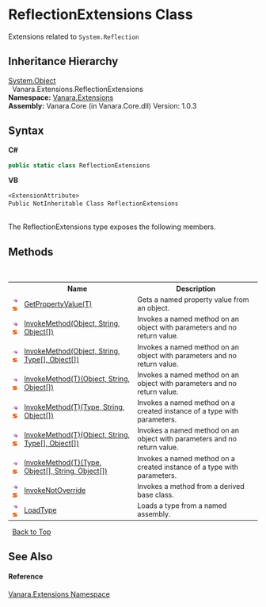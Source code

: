 # ReflectionExtensions Class
 

Extensions related to `System.Reflection`


## Inheritance Hierarchy
<a href="http://msdn2.microsoft.com/en-us/library/e5kfa45b" target="_blank">System.Object</a><br />&nbsp;&nbsp;Vanara.Extensions.ReflectionExtensions<br />
**Namespace:**&nbsp;<a href="9abe54ff-18ce-e333-beed-30e855655381">Vanara.Extensions</a><br />**Assembly:**&nbsp;Vanara.Core (in Vanara.Core.dll) Version: 1.0.3

## Syntax

**C#**<br />
``` C#
public static class ReflectionExtensions
```

**VB**<br />
``` VB
<ExtensionAttribute>
Public NotInheritable Class ReflectionExtensions
```

<br />
The ReflectionExtensions type exposes the following members.


## Methods
&nbsp;<table><tr><th></th><th>Name</th><th>Description</th></tr><tr><td>![Public method](media/pubmethod.gif "Public method")![Static member](media/static.gif "Static member")</td><td><a href="609b1449-9696-245e-03a2-e22beb84efe1">GetPropertyValue(T)</a></td><td>
Gets a named property value from an object.</td></tr><tr><td>![Public method](media/pubmethod.gif "Public method")![Static member](media/static.gif "Static member")</td><td><a href="cc997716-244b-d4f1-e26d-139cc82ce6b0">InvokeMethod(Object, String, Object[])</a></td><td>
Invokes a named method on an object with parameters and no return value.</td></tr><tr><td>![Public method](media/pubmethod.gif "Public method")![Static member](media/static.gif "Static member")</td><td><a href="35c20259-aa16-9a35-254f-8bf630272463">InvokeMethod(Object, String, Type[], Object[])</a></td><td>
Invokes a named method on an object with parameters and no return value.</td></tr><tr><td>![Public method](media/pubmethod.gif "Public method")![Static member](media/static.gif "Static member")</td><td><a href="39c67efc-5f5d-9e71-64bc-8e89b4589f75">InvokeMethod(T)(Object, String, Object[])</a></td><td>
Invokes a named method on an object with parameters and no return value.</td></tr><tr><td>![Public method](media/pubmethod.gif "Public method")![Static member](media/static.gif "Static member")</td><td><a href="65d5bfbd-233b-2617-8dac-f152b78c847b">InvokeMethod(T)(Type, String, Object[])</a></td><td>
Invokes a named method on a created instance of a type with parameters.</td></tr><tr><td>![Public method](media/pubmethod.gif "Public method")![Static member](media/static.gif "Static member")</td><td><a href="4a4da18e-d1a2-3a1f-28b0-10fb9f9646e6">InvokeMethod(T)(Object, String, Type[], Object[])</a></td><td>
Invokes a named method on an object with parameters and no return value.</td></tr><tr><td>![Public method](media/pubmethod.gif "Public method")![Static member](media/static.gif "Static member")</td><td><a href="36b357a6-7706-885c-d508-01c2a00ef653">InvokeMethod(T)(Type, Object[], String, Object[])</a></td><td>
Invokes a named method on a created instance of a type with parameters.</td></tr><tr><td>![Public method](media/pubmethod.gif "Public method")![Static member](media/static.gif "Static member")</td><td><a href="7ac5a76c-ebfd-236f-f723-dafabb4ae6f9">InvokeNotOverride</a></td><td>
Invokes a method from a derived base class.</td></tr><tr><td>![Public method](media/pubmethod.gif "Public method")![Static member](media/static.gif "Static member")</td><td><a href="02971921-53d1-3c3a-bf57-6612834d71c7">LoadType</a></td><td>
Loads a type from a named assembly.</td></tr></table>&nbsp;
<a href="#reflectionextensions-class">Back to Top</a>

## See Also


#### Reference
<a href="9abe54ff-18ce-e333-beed-30e855655381">Vanara.Extensions Namespace</a><br />